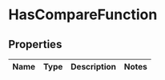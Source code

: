 
# HasCompareFunction

## Properties
Name | Type | Description | Notes
------------ | ------------- | ------------- | -------------



